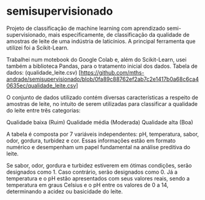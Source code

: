 # semisupervisionado

Projeto de classificação de machine learning com aprendizado semi-supervisionado, mais especificamente, de classificação da qualidade de amostras de leite de uma indústria de laticínios. A principal ferramenta que utilizei foi a Scikit-Learn.

Trabalhei num motebook do Google Colab e, além do Scikit-Learn, usei também a biblioteca Pandas, para o tratamento inicial dos dados.
Tabela de dados: (qualidade_leite.csv) [https://github.com/mths-andrade/semisupervisionado/blob/0fa89c88762ef2ab7c2e1417b0a68c6ca40635ec/qualidade_leite.csv]

O conjunto de dados utilizado contém diversas características a respeito de amostras de leite, no intuito de serem utilizadas para classificar a qualidade do leite entre três categorias:

Qualidade baixa (Ruim)
Qualidade média (Moderada)
Qualidade alta (Boa)

A tabela é composta por 7 variáveis independentes: pH, temperatura, sabor, odor, gordura, turbidez e cor. Essas informações estão em formato numérico e desempenham um papel fundamental na análise preditiva do leite.

Se sabor, odor, gordura e turbidez estiverem em ótimas condições, serão designados como 1. Caso contrário, serão designados como 0. Já a temperatura e o pH estão apresentados com seus valores reais, sendo a temperatura em graus Celsius e o pH entre os valores de 0 a 14, determinando a acidez ou basicidade do leite.
